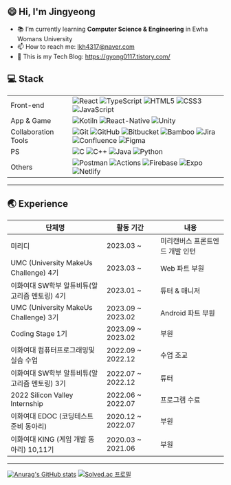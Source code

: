 <!-- ![header](https://capsule-render.vercel.app/api?type=waving&color=timeGradient&height=200&section=header)   -->

## 😄 Hi, I'm Jingyeong

-   📚 I’m currently learning **Computer Science & Engineering** in Ewha Womans University
-   📫 How to reach me: lkh4317@naver.com
-   :memo: This is my Tech Blog: https://gyong0117.tistory.com/
<!--
-   🔭 I’m currently working on ...
-   👯 I’m looking to collaborate on ...
-   🤔 I’m looking for help with ...
-   💬 Ask me about ...
-   📫 How to reach me: ...
-   😄 Pronouns: ...
-   ⚡ Fun fact: ...
    -->

## 💻 Stack

|                     |                                                                                                                                                                                                                                                                                                                                                                                                                                                                                                                                                                                                                                                                                                                                                     |
| ------------------- | --------------------------------------------------------------------------------------------------------------------------------------------------------------------------------------------------------------------------------------------------------------------------------------------------------------------------------------------------------------------------------------------------------------------------------------------------------------------------------------------------------------------------------------------------------------------------------------------------------------------------------------------------------------------------------------------------------------------------------------------------- |
| Front-end           | ![React](https://img.shields.io/badge/React-%2320232a.svg?style=flat-square&logo=React&logoColor=%2361DAFB) ![TypeScript](https://img.shields.io/badge/TypeScript-%23007ACC.svg?style=flat-square&logo=TypeScript&logoColor=white) ![HTML5](https://img.shields.io/badge/HTML5-%23E34F26.svg?style=flat-square&logo=HTML5&logoColor=white) ![CSS3](https://img.shields.io/badge/CSS3-%231572B6.svg?style=flat-square&logo=CSS3&logoColor=white) ![JavaScript](https://img.shields.io/badge/JavaScript-%23323330.svg?style=flat-square&logo=JavaScript&logoColor=%23F7DF1E)                                                                                                                                                                          |
| App & Game          | ![Kotiln](https://img.shields.io/badge/Kotlin-0095D5?&style=for-the-badge&logo=kotlin&logoColor=white) ![React-Native](https://img.shields.io/badge/React_Native-20232A?style=for-the-badge&logo=react&logoColor=61DAFB) ![Unity](https://img.shields.io/badge/Unity-100000?style=for-the-badge&logo=unity&logoColor=white)                                                                                                                                                                                                                                                                                                                                                                                                                         |
| Collaboration Tools | ![Git](https://img.shields.io/badge/Git-%23F05033.svg?style=flat-square&logo=Git&logoColor=white) ![GitHub](https://img.shields.io/badge/GitHub-%23121011.svg?style=flat-square&logo=GitHub&logoColor=white) ![Bitbucket](https://img.shields.io/badge/Bitbucket-0052CC?style=flat-square&logo=Bitbucket&logoColor=white) ![Bamboo](https://img.shields.io/badge/Bamboo-0052CC?style=flat-square&logo=Bamboo&logoColor=white) ![Jira](https://img.shields.io/badge/Jira-0052CC?style=flat-square&logo=Jira&logoColor=white) ![Confluence](https://img.shields.io/badge/Confluence-172B4D?style=flat-square&logo=Confluence&logoColor=white) ![Figma](https://img.shields.io/badge/Figma-%23F24E1E.svg?style=flat-square&logo=Figma&logoColor=white) |
| PS                  | ![C](https://img.shields.io/badge/C-%2300599C.svg?style=flat-square&logo=C&logoColor=white) ![C++](https://img.shields.io/badge/C++-%2300599C.svg?style=flat-square&logo=c%2B%2B&logoColor=white) ![Java](https://img.shields.io/badge/Java-3776AB?style=flat-square&logo=mysql&logoColor=white) ![Python](https://img.shields.io/badge/Python-3776AB.svg?style=flat-square&logo=Python&logoColor=white)                                                                                                                                                                                                                                                                                                                                            |
| Others              | ![Postman](https://img.shields.io/badge/Postman-FF6C37?style=flat-square&logo=Postman&logoColor=white) ![Actions](https://img.shields.io/badge/Github%20Actions-2088FF?style=flat-square&logo=Github%20Actions&logoColor=white) ![Firebase](https://img.shields.io/badge/Firebase-FFCA28?style=flat-square&logo=firebase&logoColor=black) ![Expo](https://img.shields.io/badge/Expo-000000?style=flat-square&logo=Expo&logoColor=white) ![Netlify](https://img.shields.io/badge/Netlify-00C7B7?style=for-the-badge&logo=netlify&logoColor=white)                                                                                                                                                                                                    |

---

## 🌏 Experience

| 단체명                                        | 활동 기간         | 내용                            |
| --------------------------------------------- | ----------------- | ------------------------------- |
| 미리디                                        | 2023.03 ~         | 미리캔버스 프론트엔드 개발 인턴 |
| UMC (University MakeUs Challenge) 4기         | 2023.03 ~         | Web 파트 부원                   |
| 이화여대 SW학부 알튜비튜(알고리즘 멘토링) 4기 | 2023.01 ~         | 튜터 & 매니저                   |
| UMC (University MakeUs Challenge) 3기         | 2023.09 ~ 2023.02 | Android 파트 부원               |
| Coding Stage 1기                              | 2023.09 ~ 2023.02 | 부원                            |
| 이화여대 컴퓨터프로그래밍및실습 수업          | 2022.09 ~ 2022.12 | 수업 조교                       |
| 이화여대 SW학부 알튜비튜(알고리즘 멘토링) 3기 | 2022.07 ~ 2022.12 | 튜터                            |
| 2022 Silicon Valley Internship                | 2022.06 ~ 2022.07 | 프로그램 수료                   |
| 이화여대 EDOC (코딩테스트 준비 동아리)        | 2020.12 ~ 2022.07 | 부원                            |
| 이화여대 KING (게임 개발 동아리) 10,11기      | 2020.03 ~ 2021.06 | 부원                            |

---

[![Anurag's GitHub stats](https://github-readme-stats.vercel.app/api?username=dooli1971039&theme=tokyonight&show_icons=true&card_witdh=400px)](https://github.com/dooli1971039/github-readme-stats) [![Solved.ac 프로필](http://mazassumnida.wtf/api/v2/generate_badge?boj=lkh4317)](https://solved.ac/lkh4317)
